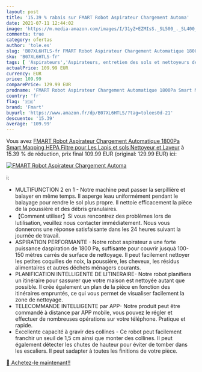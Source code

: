 ```yaml
---
layout: post
title: '15.39 % rabais sur FMART Robot Aspirateur Chargement Automa'
date: 2021-07-11 12:44:02
image: 'https://m.media-amazon.com/images/I/31yZ+EZMIsS._SL500_._SL400_.jpg'
comments: true
category: ofertas
author: 'tole.es'
slug: 'B07XL6HTLS-fr FMART Robot Aspirateur Chargement Automatique 1800Pa Smart...'
sku: 'B07XL6HTLS-fr'
tags: [ 'Aspirateurs','Aspirateurs, entretien des sols et nettoyeurs de vitres','Cuisine et Maison','Robots aspirateurs','fmart', ]
actualPrice: 109.99 EUR
currency: EUR
price: 109.99
comparePrice: 129.99 EUR
prodname: 'FMART Robot Aspirateur Chargement Automatique 1800Pa Smart Mapping HEPA Filtre pour Les Lapis et sols Nettoyeur et Laveur'
country: 'fr'
flag: '🇫🇷'
brand: 'Fmart'
buyurl: 'https://www.amazon.fr/dp/B07XL6HTLS/?tag=tolees0d-21'
descuento: '15.39'
average: '109.99'
---
```


Vous avez [FMART Robot Aspirateur Chargement Automatique 1800Pa Smart Mapping HEPA Filtre pour Les Lapis et sols Nettoyeur et Laveur](https://www.amazon.fr/dp/B07XL6HTLS/?tag=tolees0d-21)  à  15.39 % de réduction, prix final  109.99 EUR (original: 129.99 EUR) ici:

[![FMART Robot Aspirateur Chargement Automa](https://m.media-amazon.com/images/I/31yZ+EZMIsS._SL500_._SL400_.jpg)](https://www.amazon.fr/dp/B07XL6HTLS/?tag=tolees0d-21)

ℹ️:

- MULTIFUNCTION 2 en 1 - Notre machine peut passer la serpillière et balayer en même temps. Il asperge leau uniformément pendant le balayage pour rendre le sol plus propre. Il nettoie efficacement la pièce de la poussière et des débris granulaires.
- 【Comment utiliser】Si vous rencontrez des problèmes lors de lutilisation, veuillez nous contacter immédiatement. Nous vous donnerons une réponse satisfaisante dans les 24 heures suivant la journée de travail.
- ASPIRATION PERFORMANTE - Notre robot aspirateur a une forte puissance daspiration de 1800 Pa, suffisante pour couvrir jusquà 100-150 mètres carrés de surface de nettoyage. Il peut facilement nettoyer les petites coquilles de noix, la poussière, les cheveux, les résidus alimentaires et autres déchets ménagers courants.
- PLANIFICATION INTELLIGENTE DE LITINERAIRE- Notre robot planifiera un itinéraire pour sassurer que votre maison est nettoyée autant que possible. Il crée également un plan de la pièce en fonction des itinéraires empruntés, ce qui vous permet de visualiser facilement la zone de nettoyage.
- TELECOMMANDE INTELLIGENTE par APP- Notre produit peut être commandé à distance par APP mobile, vous pouvez le régler et effectuer de nombreuses opérations sur votre téléphone. Pratique et rapide.
- Excellente capacité à gravir des collines - Ce robot peut facilement franchir un seuil de 1,5 cm ainsi que monter des collines. Il peut également détecter les chutes de hauteur pour éviter de tomber dans les escaliers. Il peut sadapter à toutes les finitions de votre pièce.

[🛒 Achetez-le maintenant!!](https://www.amazon.fr/dp/B07XL6HTLS/?tag=tolees0d-21)
